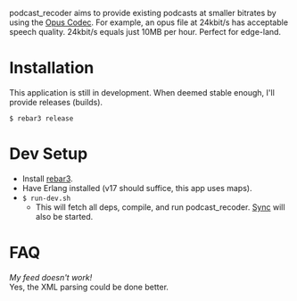 
podcast_recoder aims to provide existing podcasts at smaller bitrates by using the [Opus Codec](http://opus-codec.org/). For example, an opus file at 24kbit/s has acceptable speech quality. 24kbit/s equals just 10MB per hour. Perfect for edge-land.

Installation
============
This application is still in development. When deemed stable enough, I'll provide releases (builds).

`$ rebar3 release`

Dev Setup
=========
 * Install [rebar3](https://www.rebar3.org/).
 * Have Erlang installed (v17 should suffice, this app uses maps).
 * `$ run-dev.sh`
   * This will fetch all deps, compile, and run podcast_recoder. [Sync](https://github.com/rustyio/sync) will also be started.

FAQ
===

_My feed doesn't work!_  
Yes, the XML parsing could be done better.
